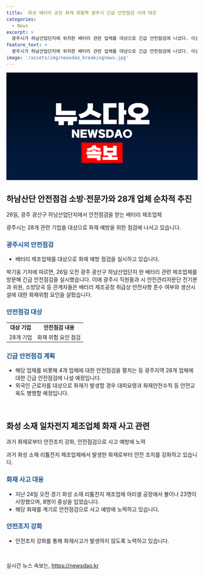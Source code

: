 ```yaml
---
title:  화성 배터리 공장 화재 화들짝 광주시 긴급 안전점검 사태 대응
categories:
  - News
excerpt: >
  광주시가 하남산업단지에 위치한 배터리 관련 업체를 대상으로 긴급 안전점검에 나섰다. 이는 경기 화성에서의 화재사고 이후의 조치로, 총 28개 업체에 대해 안전점검을 실시할 예정이다. 안전점검은 제조공정 취급상의 안전사항 준수 여부와 소방시설의 유지 관리 등을 중점적으로 확인할 것으로 보인다. 광주시는 화재안전수칙 등 외국인 근로자를 대상으로 한 안전교육도 함께 실시할 방침이며, 이에 대한 광주시 관계자의 적극적인 대처가 언급되고 있다.
feature_text: >
  광주시가 하남산업단지에 위치한 배터리 관련 업체를 대상으로 긴급 안전점검에 나섰다. 이는 경기 화성에서의 화재사고 이후의 조치로, 총 28개 업체에 대해 안전점검을 실시할 예정이다. 안전점검은 제조공정 취급상의 안전사항 준수 여부와 소방시설의 유지 관리 등을 중점적으로 확인할 것으로 보인다. 광주시는 화재안전수칙 등 외국인 근로자를 대상으로 한 안전교육도 함께 실시할 방침이며, 이에 대한 광주시 관계자의 적극적인 대처가 언급되고 있다.
image: '/assets/img/newsdao_breakingnews.jpg'
---
```


<p><img src="/assets/img/newsdao_breakingnews.jpg" alt="implanttips 속보" /></p>

<h2 data-ke-size="size26">하남산단 안전점검 소방·전문가와 28개 업체 순차적 추진</h2>

<p data-ke-size="size16">26일, 광주 광산구 하남산업단지에서 안전점검을 받는 배터리 제조업체</p>

<p data-ke-size="size16">광주시는 28개 관련 기업을 대상으로 화재 예방을 위한 점검에 나서고 있습니다.</p>

<h3><b><span style="color: #1a5490;">광주시의 안전점검</span></b></h3>

<ul>
  <li>배터리 제조업체를 대상으로 화재 예방 점검을 실시하고 있습니다.</li>
</ul>

<p data-ke-size="size16">박기웅 기자에 따르면, 26일 오전 광주 광산구 하남산업단지 한 배터리 관련 제조업체를 방문해 긴급 안전점검을 실시했습니다. 이에 광주시 직원들과 시 안전관리자문단 전기분과 위원, 소방당국 등 관계자들은 배터리 제조공정 취급상 안전사항 준수 여부와 생산시설에 대한 화재위험 요인을 살펐습니다.</p>

<h3><b><span style="color: #1a5490;">안전점검 대상</span></b></h3>

<table>
  <tr>
    <td style="text-align: center; height: 17px;"><b>대상 기업</b></td>
    <td style="text-align: center; height: 17px;"><b>안전점검 내용</b></td>
  </tr>
  <tr>
    <td style="text-align: center; height: 17px;">28개 기업</td>
    <td style="text-align: center; height: 17px;">화재 위험 요인 점검</td>
  </tr>
</table>

<h3><b><span style="color: #1a5490;">긴급 안전점검 계획</span></b></h3>

<ul>
  <li>해당 업체를 비롯해 4개 업체에 대한 안전점검을 펼치는 등 광주지역 28개 업체에 대한 긴급 안전점검에 나설 예정입니다.</li>
  <li>외국인 근로자를 대상으로 화재가 발생할 경우 대피요령과 화재안전수칙 등 안전교육도 병행할 예정입니다.</li>
</ul>

<p data-ke-size="size16">&nbsp;</p>

<h2 data-ke-size="size26">화성 소재 일차전지 제조업체 화재 사고 관련</h2>

<p data-ke-size="size16">과거 화재로부터 안전조치 강화, 안전점검으로 사고 예방에 노력</p>

<p data-ke-size="size16">과거 화성 소재 리튬전지 제조업체에서 발생한 화재로부터 안전 조치를 강화하고 있습니다.</p>

<h3><b><span style="color: #1a5490;">화재 사고 대응</span></b></h3>

<ul>
  <li>지난 24일 오전 경기 화성 소재 리튬전지 제조업체 아리셀 공장에서 불이나 23명이 사망했으며, 8명이 중상을 입었습니다.</li>
  <li>해당 화재를 계기로 안전점검으로 사고 예방에 노력하고 있습니다.</li>
</ul>

<h3><b><span style="color: #1a5490;">안전조치 강화</span></b></h3>

<ul>
  <li>안전조치 강화를 통해 화재사고가 발생하지 않도록 노력하고 있습니다.</li>
</ul>

<p data-ke-size="size16">&nbsp;</p>
실시간 뉴스 속보는, <a href="https://newsdao.kr" rel="dofollow">https://newsdao.kr</a>


